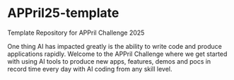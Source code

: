# APPril25-template
Template Repository for APPril Challenge 2025

One thing AI has impacted greatly is the ability to write code and produce applications rapidly. Welcome to the APPril Challenge where we get started with using AI tools to produce new apps, features, demos and pocs in record time every day with AI coding from any skill level.

